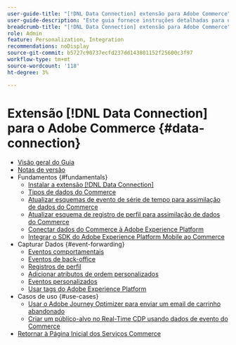 ```yaml
---
user-guide-title: "[!DNL Data Connection] extensão para Adobe Commerce"
user-guide-description: "Este guia fornece instruções detalhadas para usar a extensão  [!DNL Data Connection] para o Adobe Commerce."
breadcrumb-title: "[!DNL Data Connection] extensão para Adobe Commerce"
role: Admin
feature: Personalization, Integration
recommendations: noDisplay
source-git-commit: b5727c90737ecfd237dd143801152f25600c3f97
workflow-type: tm+mt
source-wordcount: '118'
ht-degree: 3%

---
```


# Extensão [!DNL Data Connection] para o Adobe Commerce {#data-connection}

- [Visão geral do Guia](overview.md)
- [Notas de versão](release-notes.md)
- Fundamentos {#fundamentals}
   - [Instalar a extensão  [!DNL Data Connection] ](install.md)
   - [Tipos de dados do Commerce](data-ingestion.md)
   - [Atualizar esquemas de evento de série de tempo para assimilação de dados do Commerce](update-xdm.md)
   - [Atualizar esquema de registro de perfil para assimilação de dados do Commerce](profile-data.md)
   - [Conectar dados do Commerce à Adobe Experience Platform](connect-data.md)
   - [Integrar o SDK do Adobe Experience Platform Mobile ao Commerce](mobile-sdk-epc.md)
- Capturar Dados {#event-forwarding}
   - [Eventos comportamentais](events.md)
   - [Eventos de back-office](events-backoffice.md)
   - [Registros de perfil](events-profilerecord.md)
   - [Adicionar atributos de ordem personalizados](custom-attributes.md)
   - [Eventos personalizados](custom-events.md)
   - [Usar tags do Adobe Experience Platform](using-tags.md)
- Casos de uso {#use-cases}
   - [Usar o Adobe Journey Optimizer para enviar um email de carrinho abandonado](using-ajo.md)
   - [Criar um público-alvo no Real-Time CDP usando dados de evento do Commerce](create-audience.md)
- [Retornar à Página Inicial dos Serviços Commerce](https://experienceleague.adobe.com/docs/commerce-merchant-services/user-guides/home.html)

